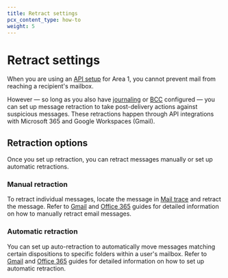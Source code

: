 ```yaml
---
title: Retract settings
pcx_content_type: how-to
weight: 5
---
```


# Retract settings

When you are using an [API setup](/email-security/deployment/api/) for Area 1, you cannot prevent mail from reaching a recipient's mailbox.

However — so long as you also have [journaling](/email-security/deployment/api/setup/#journaling-setup) or [BCC](/email-security/deployment/api/setup/#bcc-setup) configured — you can set up message retraction to take post-delivery actions against suspicious messages. These retractions happen through API integrations with Microsoft 365 and Google Workspaces (Gmail).

## Retraction options

Once you set up retraction, you can retract messages manually or set up automatic retractions.

### Manual retraction

To retract individual messages, locate the message in [Mail trace](/email-security/reporting/search/mailtrace/) and retract the message. Refer to [Gmail](/email-security/email-configuration/retract-settings/gmail-retraction/) and [Office 365](/email-security/email-configuration/retract-settings/office365-retraction/) guides for detailed information on how to manually retract email messages.

### Automatic retraction

You can set up auto-retraction to automatically move messages matching certain dispositions to specific folders within a user's mailbox. Refer to [Gmail](/email-security/email-configuration/retract-settings/gmail-retraction/) and [Office 365](/email-security/email-configuration/retract-settings/office365-retraction/) guides for detailed information on how to set up automatic retraction.